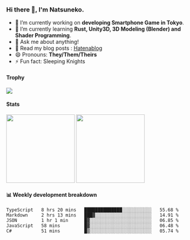 ### Hi there 👋, I'm Natsuneko.

<!--
**mika-f/mika-f** is a ✨ _special_ ✨ repository because its `README.md` (this file) appears on your GitHub profile.

Here are some ideas to get you started:

- 🔭 I’m currently working on ...
- 🌱 I’m currently learning ...
- 👯 I’m looking to collaborate on ...
- 🤔 I’m looking for help with ...
- 💬 Ask me about ...
- 📫 How to reach me: ...
- 😄 Pronouns: ...
- ⚡ Fun fact: ...
-->

- 🔭 I’m currently working on **developing Smartphone Game in Tokyo**.
- 🌱 I’m currently learning **Rust, Unity3D, 3D Modeling (Blender) and Shader Programming**.
- 💬 Ask me about anything!
- 📝 Read my blog posts : [Hatenablog](https://mikazuki.hatenablog.jp/)
- 😄 Pronouns: **They/Them/Theirs**
- ⚡ Fun fact: Sleeping Knights

#### Trophy

<img src="https://github-profile-trophy.vercel.app/?username=mika-f&no-frame=true&row=1&column=6" />

#### Stats

<p>
  <img src="https://github-readme-stats.vercel.app/api?username=mika-f" height="182" />
  <img src="https://github-readme-stats.vercel.app/api/top-langs/?username=mika-f&layout=compact" height="182" />
</p>


#### 📊 Weekly development breakdown

<!--START_SECTION:waka-->
```text
TypeScript   8 hrs 20 mins   ██████████████░░░░░░░░░░░   55.68 % 
Markdown     2 hrs 13 mins   ███▓░░░░░░░░░░░░░░░░░░░░░   14.91 % 
JSON         1 hr 1 min      █▓░░░░░░░░░░░░░░░░░░░░░░░   06.85 % 
JavaScript   58 mins         █▓░░░░░░░░░░░░░░░░░░░░░░░   06.48 % 
C#           51 mins         █▒░░░░░░░░░░░░░░░░░░░░░░░   05.74 % 
```
<!--END_SECTION:waka-->
